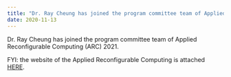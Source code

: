 ```yaml
---
title: "Dr. Ray Cheung has joined the program committee team of Applied Reconfigurable Computing 2021"
date: 2020-11-13
---
```

Dr. Ray Cheung has joined the program committee team of Applied Reconfigurable Computing (ARC) 2021.
<!--more-->

FYI: the website of the Applied Reconfigurable Computing is attached [HERE](http://www.arc-symposium.org/).